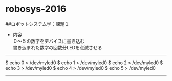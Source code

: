 # robosys-2016

##ロボットシステム学：課題１
* 内容  
  ０〜５の数字をデバイスに書き込む  
  書き込まれた数字の回数分LEDを点滅させる

----------

$ echo 0 > /dev/myled0
$ echo 1 > /dev/myled0
$ echo 2 > /dev/myled0
$ echo 3 > /dev/myled0
$ echo 4 > /dev/myled0
$ echo 5 > /dev/myled0

----------
